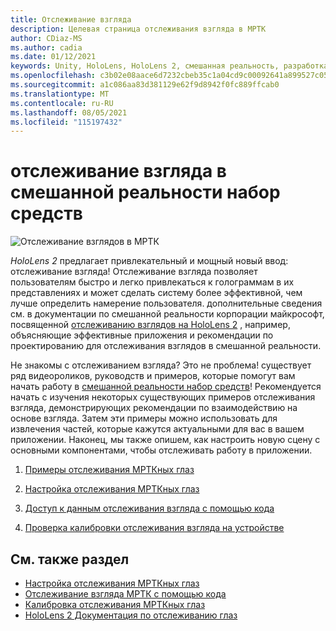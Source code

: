 ```yaml
---
title: Отслеживание взгляда
description: Целевая страница отслеживания взгляда в МРТК
author: CDiaz-MS
ms.author: cadia
ms.date: 01/12/2021
keywords: Unity, HoloLens, HoloLens 2, смешанная реальность, разработка, мртк, эйетраккинг,
ms.openlocfilehash: c3b02e08aace6d7232cbeb35c1a04cd9c00092641a899527c05b4518b7cb7402
ms.sourcegitcommit: a1c086aa83d381129e62f9d8942f0fc889ffcab0
ms.translationtype: MT
ms.contentlocale: ru-RU
ms.lasthandoff: 08/05/2021
ms.locfileid: "115197432"
---
```

# <a name="eye-tracking-in-the-mixed-reality-toolkit"></a>отслеживание взгляда в смешанной реальности набор средств

![Отслеживание взглядов в МРТК](../../images/eye-tracking/mrtk_et_compilation.png)

_HoloLens 2_ предлагает привлекательный и мощный новый ввод: отслеживание взгляда!
Отслеживание взгляда позволяет пользователям быстро и легко привлекаться к голограммам в их представлениях и может сделать систему более эффективной, чем лучше определить намерение пользователя. дополнительные сведения см. в документации по смешанной реальности корпорации майкрософт, посвященной [отслеживанию взглядов на HoloLens 2](/windows/mixed-reality/eye-tracking) , например, объясняющие эффективные приложения и рекомендации по проектированию для отслеживания взглядов в смешанной реальности.

Не знакомы с отслеживанием взгляда? Это не проблема! существует ряд видеороликов, руководств и примеров, которые помогут вам начать работу в [смешанной реальности набор средств](https://github.com/Microsoft/MixedRealityToolkit-Unity)!
Рекомендуется начать с изучения некоторых существующих примеров отслеживания взгляда, демонстрирующих рекомендации по взаимодействию на основе взгляда. Затем эти примеры можно использовать для извлечения частей, которые кажутся актуальными для вас в вашем приложении. Наконец, мы также опишем, как настроить новую сцену с основными компонентами, чтобы отслеживать работу в приложении.

1. [Примеры отслеживания МРТКных глаз](../../example-scenes/eye-tracking-examples-overview.md)

2. [Настройка отслеживания МРТКных глаз](eye-tracking-basic-setup.md)

3. [Доступ к данным отслеживания взгляда с помощью кода](eye-tracking-eye-gaze-provider.md)

4. [Проверка калибровки отслеживания взгляда на устройстве](eye-tracking-is-user-calibrated.md)

## <a name="see-also"></a>См. также раздел

- [Настройка отслеживания МРТКных глаз](eye-tracking-basic-setup.md)
- [Отслеживание взгляда МРТК с помощью кода](eye-tracking-eye-gaze-provider.md)
- [Калибровка отслеживания МРТКных глаз](eye-tracking-is-user-calibrated.md)
- [HoloLens 2 Документация по отслеживанию глаз](/windows/mixed-reality/eye-tracking)